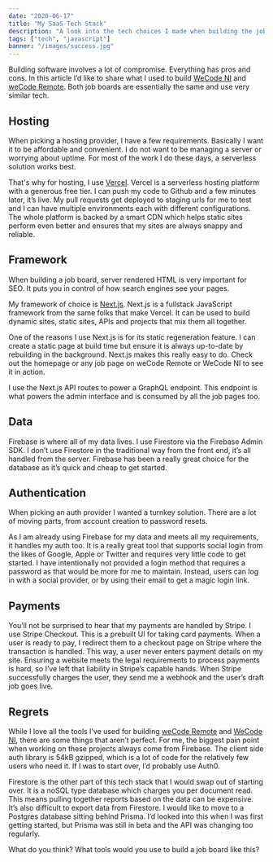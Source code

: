 ```yaml
---
date: "2020-06-17"
title: "My SaaS Tech Stack"
description: "A look into the tech choices I made when building the job boards, WeCode NI and WeCode Remote."
tags: ["tech", "javascript"]
banner: "/images/success.jpg"
---
```


Building software involves a lot of compromise. Everything has pros and cons. In this article I’d like to share what I used to build [WeCode NI](https://wecodeni.com) and [weCode Remote](https://wecoderemote.com). Both job boards are essentially the same and use very similar tech.

## Hosting

When picking a hosting provider, I have a few requirements. Basically I want it to be affordable and convenient. I do not want to be managing a server or worrying about uptime. For most of the work I do these days, a serverless solution works best.

That's why for hosting, I use [Vercel](https://vercel.com). Vercel is a serverless hosting platform with a generous free tier. I can push my code to Github and a few minutes later, it’s live. My pull requests get deployed to staging urls for me to test and I can have multiple environments each with different configurations.
The whole platform is backed by a smart CDN which helps static sites perform even better and ensures that my sites are always snappy and reliable.

## Framework

When building a job board, server rendered HTML is very important for SEO. It puts you in control of how search engines see your pages.

My framework of choice is [Next.js](https://nextjs.org). Next.js is a fullstack JavaScript framework from the same folks that make Vercel. It can be used to build dynamic sites, static sites, APIs and projects that mix them all together.

One of the reasons I use Next.js is for its static regeneration feature. I can create a static page at build time but ensure it is always up-to-date by rebuilding in the background. Next.js makes this really easy to do. Check out the homepage or any job page on weCode Remote or WeCode NI to see it in action.

I use the Next.js API routes to power a GraphQL endpoint. This endpoint is what powers the admin interface and is consumed by all the job pages too.

## Data

Firebase is where all of my data lives. I use Firestore via the Firebase Admin SDK. I don’t use Firestore in the traditional way from the front end, it’s all handled from the server. Firebase has been a really great choice for the database as it’s quick and cheap to get started.

## Authentication

When picking an auth provider I wanted a turnkey solution. There are a lot of moving parts, from account creation to password resets.

As I am already using Firebase for my data and meets all my requirements, it handles my auth too. It is a really great tool that supports social login from the likes of Google, Apple or Twitter and requires very little code to get started. I have intentionally not provided a login method that requires a password as that would be more for me to maintain. Instead, users can log in with a social provider, or by using their email to get a magic login link.

## Payments

You’ll not be surprised to hear that my payments are handled by Stripe. I use Stripe Checkout. This is a prebuilt UI for taking card payments. When a user is ready to pay, I redirect them to a checkout page on Stripe where the transaction is handled. This way, a user never enters payment details on my site. Ensuring a website meets the legal requirements to process payments is hard, so I’ve left that liability in Stripe’s capable hands. When Stripe successfully charges the user, they send me a webhook and the user’s draft job goes live.

## Regrets

While I love all the tools I’ve used for building [weCode Remote](https://wecoderemote.com) and [WeCode NI](https://wecodeni.com), there are some things that aren’t perfect. For me, the biggest pain point when working on these projects always come from Firebase. The client side auth library is 54kB gzipped, which is a lot of code for the relatively few users who need it. If I was to start over, I’d probably use Auth0.

Firestore is the other part of this tech stack that I would swap out of starting over. It is a noSQL type database which charges you per document read. This means pulling together reports based on the data can be expensive. It’s also difficult to export data from Firestore. I would like to move to a Postgres database sitting behind Prisma. I’d looked into this when I was first getting started, but Prisma was still in beta and the API was changing too regularly.

What do you think? What tools would you use to build a job board like this?
